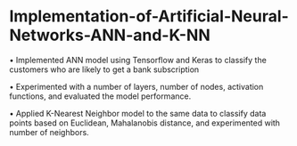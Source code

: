 # Implementation-of-Artificial-Neural-Networks-ANN-and-K-NN
• Implemented ANN model using Tensorflow and Keras to classify the customers who are likely to get a bank subscription

• Experimented with a number of layers, number of nodes, activation functions, and evaluated the model performance.

• Applied K-Nearest Neighbor model to the same data to classify data points based on Euclidean, Mahalanobis distance, and experimented with number of neighbors.
